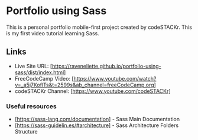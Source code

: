 # Portfolio using Sass

This is a personal portfolio mobile-first project created by codeSTACKr. This is my first video tutorial learning Sass.

## Links

- Live Site URL: [https://raveneliette.github.io/portfolio-using-sass/dist/index.html]
- FreeCodeCamp Video: [https://www.youtube.com/watch?v=_a5j7KoflTs&t=2599s&ab_channel=freeCodeCamp.org]
- codeSTACKr Channel: [https://www.youtube.com/codeSTACKr]

### Useful resources

- [https://sass-lang.com/documentation] - Sass Main Documentation
- [https://sass-guidelin.es/#architecture] - Sass Architecture Folders Structure
